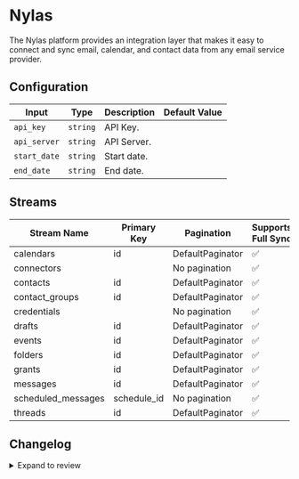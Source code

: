 # Nylas
The Nylas platform provides an integration layer that makes it easy to connect and sync email, calendar, and contact data from any email service provider.

## Configuration

| Input | Type | Description | Default Value |
|-------|------|-------------|---------------|
| `api_key` | `string` | API Key.  |  |
| `api_server` | `string` | API Server.  |  |
| `start_date` | `string` | Start date.  |  |
| `end_date` | `string` | End date.  |  |

## Streams
| Stream Name | Primary Key | Pagination | Supports Full Sync | Supports Incremental |
|-------------|-------------|------------|---------------------|----------------------|
| calendars | id | DefaultPaginator | ✅ |  ❌  |
| connectors |  | No pagination | ✅ |  ❌  |
| contacts | id | DefaultPaginator | ✅ |  ❌  |
| contact_groups | id | DefaultPaginator | ✅ |  ❌  |
| credentials |  | No pagination | ✅ |  ❌  |
| drafts | id | DefaultPaginator | ✅ |  ✅  |
| events | id | DefaultPaginator | ✅ |  ✅  |
| folders | id | DefaultPaginator | ✅ |  ❌  |
| grants | id | DefaultPaginator | ✅ |  ❌  |
| messages | id | DefaultPaginator | ✅ |  ✅  |
| scheduled_messages | schedule_id | No pagination | ✅ |  ❌  |
| threads | id | DefaultPaginator | ✅ |  ✅  |

## Changelog

<details>
  <summary>Expand to review</summary>

| Version | Date | Pull Request | Subject |
|---------|------|--------------|---------|
| 0.0.18 | 2025-03-22 | [56182](https://github.com/airbytehq/airbyte/pull/56182) | Update dependencies |
| 0.0.17 | 2025-03-08 | [55562](https://github.com/airbytehq/airbyte/pull/55562) | Update dependencies |
| 0.0.16 | 2025-03-01 | [55002](https://github.com/airbytehq/airbyte/pull/55002) | Update dependencies |
| 0.0.15 | 2025-02-23 | [54622](https://github.com/airbytehq/airbyte/pull/54622) | Update dependencies |
| 0.0.14 | 2025-02-15 | [54012](https://github.com/airbytehq/airbyte/pull/54012) | Update dependencies |
| 0.0.13 | 2025-02-08 | [53499](https://github.com/airbytehq/airbyte/pull/53499) | Update dependencies |
| 0.0.12 | 2025-02-01 | [52775](https://github.com/airbytehq/airbyte/pull/52775) | Update dependencies |
| 0.0.11 | 2025-01-25 | [52265](https://github.com/airbytehq/airbyte/pull/52265) | Update dependencies |
| 0.0.10 | 2025-01-18 | [51845](https://github.com/airbytehq/airbyte/pull/51845) | Update dependencies |
| 0.0.9 | 2025-01-11 | [51167](https://github.com/airbytehq/airbyte/pull/51167) | Update dependencies |
| 0.0.8 | 2024-12-28 | [50641](https://github.com/airbytehq/airbyte/pull/50641) | Update dependencies |
| 0.0.7 | 2024-12-21 | [50112](https://github.com/airbytehq/airbyte/pull/50112) | Update dependencies |
| 0.0.6 | 2024-12-14 | [49615](https://github.com/airbytehq/airbyte/pull/49615) | Update dependencies |
| 0.0.5 | 2024-12-12 | [49220](https://github.com/airbytehq/airbyte/pull/49220) | Update dependencies |
| 0.0.4 | 2024-12-11 | [48319](https://github.com/airbytehq/airbyte/pull/48319) | Starting with this version, the Docker image is now rootless. Please note that this and future versions will not be compatible with Airbyte versions earlier than 0.64 |
| 0.0.3 | 2024-10-29 | [47926](https://github.com/airbytehq/airbyte/pull/47926) | Update dependencies |
| 0.0.2 | 2024-10-28 | [47649](https://github.com/airbytehq/airbyte/pull/47649) | Update dependencies |
| 0.0.1 | 2024-09-03 | | Initial release by [@topefolorunso](https://github.com/topefolorunso) via Connector Builder |

</details>
